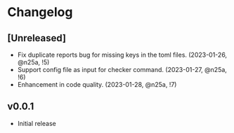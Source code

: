 # Changelog

## [Unreleased]

* Fix duplicate reports bug for missing keys in the toml files. (2023-01-26, @n25a, !5)
* Support config file as input for checker command. (2023-01-27, @n25a, !6)
* Enhancement in code quality. (2023-01-28, @n25a, !7)

## v0.0.1

* Initial release